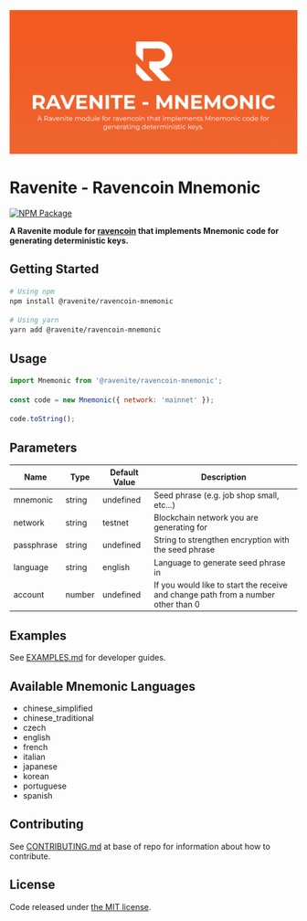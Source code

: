 ![Ravenite Mnemonic Banner](https://github.com/Ravenites/ravencoin-mnemonic/raw/main/media/repo-banner.png)

# Ravenite - Ravencoin Mnemonic

[![NPM Package](https://img.shields.io/npm/v/@ravenite/ravencoin-mnemonic.svg?style=flat-square)](https://www.npmjs.org/package/@ravenite/ravencoin-mnemonic)

**A Ravenite module for [ravencoin](https://github.com/RavenProject/Ravencoin) that implements Mnemonic code for generating deterministic keys.**

## Getting Started

```sh
# Using npm
npm install @ravenite/ravencoin-mnemonic

# Using yarn
yarn add @ravenite/ravencoin-mnemonic
```

## Usage

```javascript
import Mnemonic from '@ravenite/ravencoin-mnemonic';

const code = new Mnemonic({ network: 'mainnet' });

code.toString();
```

## Parameters

| Name       | Type   | Default Value | Description                                                                       |
| ---------- | ------ | ------------- | --------------------------------------------------------------------------------- |
| mnemonic   | string | undefined     | Seed phrase (e.g. job shop small, etc...)                                         |
| network    | string | testnet       | Blockchain network you are generating for                                         |
| passphrase | string | undefined     | String to strengthen encryption with the seed phrase                              |
| language   | string | english       | Language to generate seed phrase in                                               |
| account    | number | undefined     | If you would like to start the receive and change path from a number other than 0 |

## Examples

See [EXAMPLES.md](./EXAMPLES.md) for developer guides.

## Available Mnemonic Languages

- chinese_simplified
- chinese_traditional
- czech
- english
- french
- italian
- japanese
- korean
- portuguese
- spanish

## Contributing

See [CONTRIBUTING.md](../../CONTRIBUTING.md) at base of repo for information about how to contribute.

## License

Code released under [the MIT license](./LICENSE.md).
